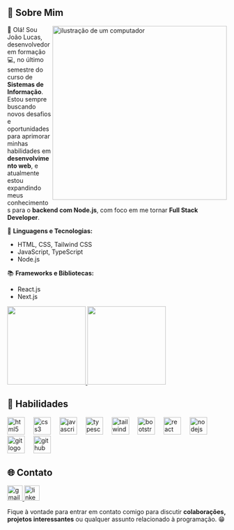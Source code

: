 ## 💫 Sobre Mim
<img src="https://raw.githubusercontent.com/MicaelliMedeiros/micaellimedeiros/master/image/computer-illustration.png" alt="ilustração de um computador" min-width="100px" max-width="400px" width="400px" align="right">
<p align="left">
👋 Olá! Sou João Lucas, desenvolvedor em formação 💻, no último semestre do curso de <strong>Sistemas de Informação</strong>.  
Estou sempre buscando novos desafios e oportunidades para aprimorar minhas habilidades em <strong>desenvolvimento web</strong>, e atualmente estou expandindo meus conhecimentos para o <strong>backend com Node.js</strong>, com foco em me tornar <strong>Full Stack Developer</strong>.

🚀 <strong>Linguagens e Tecnologias:</strong>  
- HTML, CSS, Tailwind CSS  
- JavaScript, TypeScript  
- Node.js

📚 <strong>Frameworks e Bibliotecas:</strong>  
- React.js  
- Next.js
</p>

<div>
 <a href="https://github.com/jotalucasfarias">
   <img height="180em" src="https://github-readme-stats.vercel.app/api?username=jotalucasfarias&show_icons=true&theme=tokyonight"/>
   <img height="180em" src="https://github-readme-stats.vercel.app/api/top-langs/?username=jotalucasfarias&layout=compact&theme=tokyonight"/>
 </a>
</div>

## 🚀 Habilidades
<div align="left">
  <img src="https://cdn.jsdelivr.net/gh/devicons/devicon/icons/html5/html5-original.svg" height="40" alt="html5 logo" />
  <img width="12" />
  <img src="https://cdn.jsdelivr.net/gh/devicons/devicon/icons/css3/css3-original.svg" height="40" alt="css3 logo" />
  <img width="12" />
  <img src="https://cdn.jsdelivr.net/gh/devicons/devicon/icons/javascript/javascript-original.svg" height="40" alt="javascript logo" />
  <img width="12" />
  <img src="https://cdn.jsdelivr.net/gh/devicons/devicon/icons/typescript/typescript-original.svg" height="40" alt="typescript logo" />
  <img width="12" />
  <img src="https://cdn.jsdelivr.net/gh/devicons/devicon/icons/tailwindcss/tailwindcss-original-wordmark.svg" height="40" alt="tailwindcss logo" />
  <img width="12" />
  <img src="https://cdn.jsdelivr.net/gh/devicons/devicon/icons/bootstrap/bootstrap-original.svg" height="40" alt="bootstrap logo" />
  <img width="12" />
  <img src="https://cdn.jsdelivr.net/gh/devicons/devicon/icons/react/react-original.svg" height="40" alt="react logo" />
  <img width="12" />
  <img src="https://cdn.jsdelivr.net/gh/devicons/devicon/icons/nodejs/nodejs-original.svg" height="40" alt="nodejs logo" />
  <img width="12" />
  <img src="https://cdn.jsdelivr.net/gh/devicons/devicon/icons/git/git-original.svg" height="40" alt="git logo" />
  <img width="12" />
  <img src="https://cdn.jsdelivr.net/gh/devicons/devicon/icons/github/github-original.svg" height="40" alt="github logo" />
</div>

## 🌐 Contato
<div align="left">
  <a href="mailto:jotalucasfarias@gmail.com" target="_blank">
    <img src="https://img.shields.io/static/v1?message=Gmail&logo=gmail&label=&color=D14836&logoColor=white&labelColor=&style=for-the-badge" height="35" alt="gmail logo" />
  </a>
  <a href="https://www.linkedin.com/in/jottalucasfarias/" target="_blank">
    <img src="https://img.shields.io/static/v1?message=LinkedIn&logo=linkedin&label=&color=0077B5&logoColor=white&labelColor=&style=for-the-badge" height="35" alt="linkedin logo" />
  </a>
</div>

<p align="left">
Fique à vontade para entrar em contato comigo para discutir <strong>colaborações, projetos interessantes</strong> ou qualquer assunto relacionado à programação. 😁
</p>
